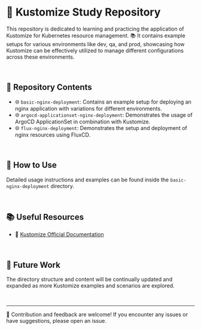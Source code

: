 # 🚀 Kustomize Study Repository

This repository is dedicated to learning and practicing the application of Kustomize for Kubernetes resource management. 📚 It contains example setups for various environments like dev, qa, and prod, showcasing how Kustomize can be effectively utilized to manage different configurations across these environments.

<br/>

## 📁 Repository Contents

- 🌐 `basic-nginx-deployment`: Contains an example setup for deploying an nginx application with variations for different environments.
- 🌐 `argocd-applicationset-nginx-deployment`: Demonstrates the usage of ArgoCD ApplicationSet in combination with Kustomize.
- 🌐 `flux-nginx-deployment`: Demonstrates the setup and deployment of nginx resources using FluxCD.

<br/>

## 🧐 How to Use

Detailed usage instructions and examples can be found inside the `basic-nginx-deployment` directory.

<br/>

## 📚 Useful Resources

- 📖 [Kustomize Official Documentation](https://kubectl.docs.kubernetes.io/reviews/kustomize/)

<br/>

## 🚧 Future Work

The directory structure and content will be continually updated and expanded as more Kustomize examples and scenarios are explored.

<br/>

---

🤝 Contribution and feedback are welcome! If you encounter any issues or have suggestions, please open an issue.
